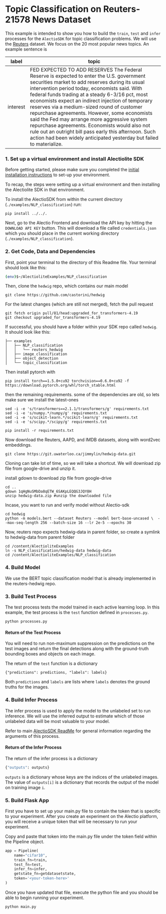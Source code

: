 # Topic Classification on Reuters-21578 News Dataset

This example is intended to show you how to build the `train`, `test` and `infer` processes for the `AlectioSDK` for topic
classification problems. We will use the [Reuters](https://martin-thoma.com/nlp-reuters/) dataset. We focus on the 20 most popular news topics. An example sentence is


| label | topic |
| ----- | ----- |
| interest   | FED EXPECTED TO ADD RESERVES The Federal Reserve is expected to enter the U.S. government securities market to add reserves during its usual intervention period today, economists said. With federal funds trading at a steady 6-3/16 pct, most economists expect an indirect injection of temporary reserves via a medium-sized round of customer repurchase agreements. However, some economists said the Fed may arrange more aggressive system repurchase agreements. Economists would also not rule out an outright bill pass early this afternoon. Such action had been widely anticipated yesterday but failed to materialize.


### 1. Set up a virtual environment and install Alectiolite SDK
Before getting started, please make sure you completed the [initial installation instructions](../../README.md) to set-up your environment. 

To recap, the steps were setting up a virtual environment and then installing the Alectiolite SDK in that environment. 

To install the AlectioSDK from within the current directory (`./examples/NLP_classification`) run:

```
pip install ../../.
```

Next, go to the Alectio Frontend and download the API key by hitting the `DOWNLOAD API KEY` button. This will download a file called `credentials.json` which you should place in the current working directory (`./examples/NLP_classification`).

### 2. Get Code, Data and Dependencies 

First, point your terminal to the directory of this Readme file. Your terminal should look like this:
```bash 
(env)$~/AlectioliteExamples/NLP_classification
```
Then, clone the `hedwig` repo, which contains our main model
```shell
git clone https://github.com/castorini/hedwig
```

For the latest changes (which are still not merged), fetch the pull request

```shell
git fetch origin pull/81/head:upgraded_for_transformers-4.19
git checkout upgraded_for_transformers-4.19
```

If successful, you should have a folder within your SDK repo called `hedwig`. It should look like this:

```
├── examples
│   ├── NLP_classification
│   │   └── reuters_hedwig
│   ├── image_classification
│   ├── object_detection
│   └── topic_classification
```

Then install pytorch with

```
pip install torch==1.5.0+cu92 torchvision==0.6.0+cu92 -f https://download.pytorch.org/whl/torch_stable.html

```

then the remaining requirements. some of the dependencies are old, so lets make sure we install the latest-ones

```shell
sed -i -e 's/transformers==2.1.1/transformers/g' requirements.txt
sed -i -e 's/numpy.*/numpy/g' requirements.txt
sed -i -e 's/scikit-learn.*/scikit-learn/g' requirements.txt
sed -i -e 's/scipy.*/scipy/g' requirements.txt
````

```
pip install -r requirements.txt
```

Now download the Reuters, AAPD, and IMDB datasets, along with word2vec embeddings.
```
git clone https://git.uwaterloo.ca/jimmylin/hedwig-data.git
```

Cloning can take lot of time, so we will take a shortcut. We will download zip file from google-drive and unzip it. 

install gdown to download zip file from google-drive

```shell
cd ..
gdown 1qHgNuSMbDa8qETW_6SAKpLEQQG3JQY8H
unzip hedwig-data.zip #unzip the downloaded file
```

Incase, you want to run and verify model without Alectio-sdk

```shell
cd hedwig
python -m models.bert --dataset Reuters --model bert-base-uncased \  --max-seq-length 256 --batch-size 16 --lr 2e-5 --epochs 30
```

Now, reuters repo expects hedwig-data in parent folder, so create a symlink to hedwig-data from parent folder

```shell
cd /content/AlectioliteExamples
ln -s NLP_classification/hedwig-data hedwig-data
cd /content/AlectioliteExamples/NLP_classification
```

### 4. Build Model
We use the BERT topic classification model that is already implemented in the reuters-hedwig repo. 


### 3. Build Test Process
The test process tests the model trained in each active learning loop.
In this example, the test process is the `test` function defined 
in `processes.py`. 

```
python processes.py
```

#### Return of the Test Process 
You will need to run non-maximum suppression on the predictions on the test images and return 
the final detections along with the ground-truth bounding boxes and objects
on each image. 

The return of the `test` function is a dictionary 
```
{"predictions": predictions, "labels": labels}
```

Both `predictions` and `labels` are lists where `labels` denotes the ground truths for the images.

### 4. Build Infer Process
The infer process is used to apply the model to the unlabeled set to run inference. 
We will use the inferred output to estimate which of those unlabeled data will
be most valuable to your model.

Refer to main [AlectioSDK ReadMe](../../README.md) for general information regarding the 
arguments of this process.

#### Return of the Infer Process
The return of the infer process is a dictionary
```python
{"outputs": outputs}
```

`outputs` is a dictionary whose keys are the indices of the unlabeled
images. The value of `outputs[i]` is a dictionary that records the output of
the model on training image `i`. 

### 5. Build Flask App 
First you have to set up your main.py file to contain the token that is specific to your experiment. After you
create an experiment on the Alectio platform, you will receive a unique token that will be necessary to run your experiment.

Copy and paste that token into the main.py file under the token field within the Pipeline object.
```python
app = Pipeline(
    name="cifar10",
    train_fn=train,
    test_fn=test,
    infer_fn=infer,
    getstate_fn=getdatasetstate,
    token='<your-token-here>'
)
```
Once you have updated that file, execute the python file and you should be able to begin running your experiment.
```shell script
python main.py
```


